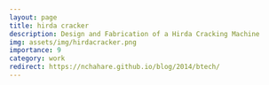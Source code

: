 ```yaml
---
layout: page
title: hirda cracker
description: Design and Fabrication of a Hirda Cracking Machine
img: assets/img/hirdacracker.png
importance: 9
category: work
redirect: https://nchahare.github.io/blog/2014/btech/
---
```

